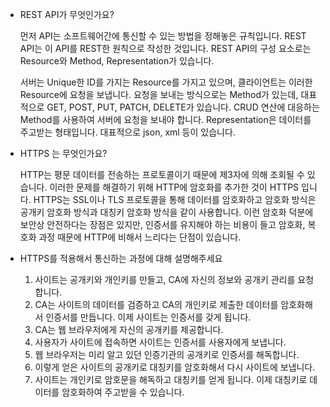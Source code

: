 - REST API가 무엇인가요?

  먼저 API는 소프트웨어간에 통신할 수 있는 방법을 정해놓은 규칙입니다. REST API는 이 API를 REST한 원칙으로 작성한 것입니다. REST API의 구성 요소로는 Resource와 Method, Representation가 있습니다.

  서버는 Unique한 ID를 가지는 Resource를 가지고 있으며, 클라이언트는 이러한 Resource에 요청을 보냅니다. 요청을 보내는 방식으로는 Method가 있는데, 대표적으로 GET, POST, PUT, PATCH, DELETE가 있습니다. CRUD 연산에 대응하는 Method를 사용하여 서버에 요청을 보내야 합니다. Representation은 데이터를 주고받는 형태입니다. 대표적으로 json, xml 등이 있습니다.

- HTTPS 는 무엇인가요?

  HTTP는 평문 데이터를 전송하는 프로토콜이기 때문에 제3자에 의해 조회될 수 있습니다. 이러한 문제를 해결하기 위해 HTTP에 암호화를 추가한 것이 HTTPS 입니다. HTTPS는 SSL이나 TLS 프로토콜을 통해 데이터를 암호화하고 암호화 방식은 공개키 암호화 방식과 대칭키 암호화 방식을 같이 사용합니다. 이런 암호화 덕분에 보안상 안전하다는 장점은 있지만, 인증서를 유지해야 하는 비용이 들고 암호화, 복호화 과정 때문에 HTTP에 비해서 느리다는 단점이 있습니다.

- HTTPS를 적용해서 통신하는 과정에 대해 설명해주세요

  1. 사이트는 공개키와 개인키를 만들고, CA에 자신의 정보와 공개키 관리를 요청합니다.
  2. CA는 사이트의 데이터를 검증하고 CA의 개인키로 제출한 데이터를 암호화해서 인증서를 만듭니다. 이제 사이트는 인증서를 갖게 됩니다.
  3. CA는 웹 브라우저에게 자신의 공개키를 제공합니다.
  4. 사용자가 사이트에 접속하면 사이트는 인증서를 사용자에게 보냅니다.
  5. 웹 브라우저는 미리 알고 있던 인증기관의 공개키로 인증서를 해독합니다.
  6. 이렇게 얻은 사이트의 공개키로 대칭키를 암호화해서 다시 사이트에 보냅니다.
  7. 사이트는 개인키로 암호문을 해독하고 대칭키를 얻게 됩니다. 이제 대칭키로 데이터를 암호화하여 주고받을 수 있습니다.